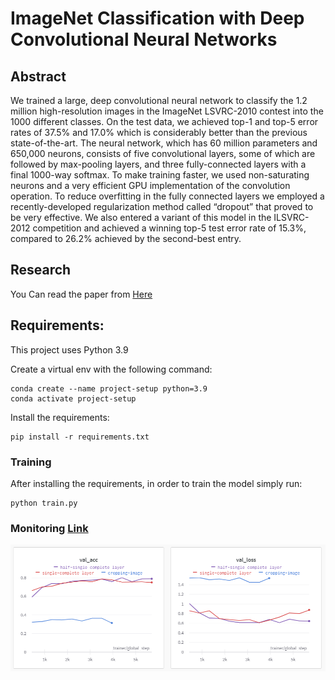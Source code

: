 # ImageNet Classification with Deep Convolutional Neural Networks

## Abstract
We trained a large, deep convolutional neural network to classify the 1.2 million high-resolution images in the ImageNet LSVRC-2010 contest into the 1000 different classes. On the test data, we achieved top-1 and top-5 error rates of 37.5% and 17.0% which is considerably better than the previous state-of-the-art. The neural network, which has 60 million parameters and 650,000 neurons, consists of five convolutional layers, some of which are followed by max-pooling layers, and three fully-connected layers with a final 1000-way softmax. To make training faster, we used non-saturating neurons and a very efficient GPU implementation of the convolution operation. To reduce overfitting in the fully connected layers we employed a recently-developed regularization method called “dropout” that proved to be very effective. We also entered a variant of this model in the ILSVRC-2012 competition and achieved a winning top-5 test error rate of 15.3%, compared to 26.2% achieved by the second-best entry. 

## Research 
You Can read the paper from [Here](https://www.nvidia.cn/content/tesla/pdf/machine-learning/imagenet-classification-with-deep-convolutional-nn.pdf)

## Requirements:

This project uses Python 3.9

Create a virtual env with the following command:

```
conda create --name project-setup python=3.9
conda activate project-setup
```

Install the requirements:

```
pip install -r requirements.txt
```

### Training

After installing the requirements, in order to train the model simply run:

```
python train.py
```

### Monitoring [Link](https://wandb.ai/muhammed266/AlexNet?workspace=user-muhammed266)

<p align="center">
    <img src="assets/val_alexnet.PNG" width="600"\>
</p>

